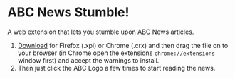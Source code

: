# ABC News Stumble!
A web extension that lets you stumble upon ABC News articles.

1. [Download](https://github.com/phocks/abc-stumble/releases) for Firefox (.xpi) or Chrome (.crx) and then drag the file on to your browser (in Chrome open the extensions `chrome://extensions` window first) and accept the warnings to install.
2. Then just click the ABC Logo a few times to start reading the news.
